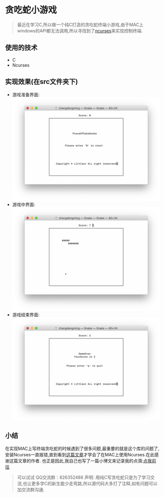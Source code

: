 # 贪吃蛇小游戏 
> 最近在学习C,所以做一个纯C打造的贪吃蛇终端小游戏,由于MAC上windows的API都无法调用,所以寻找到了[ncurses](http://www.tldp.org/HOWTO/NCURSES-Programming-HOWTO/)来实现控制终端.  
## 使用的技术 
* C 
* Ncurses 
## 实现效果(在src文件夹下)
* 游戏准备界面:  
![准备界面](/src/waitgame.png)  
* 游戏中界面: 
![游戏中界面](/src/game.png) 
* 游戏结束界面:
![游戏结束界面](/src/gameover.png)  
## 小结 
在实现MAC上写终端贪吃蛇的时候遇到了很多问题,最重要的就是这个库的问题了,安装Ncurses一直报错,直到看到[这篇文章](https://rhardih.io/2010/04/using-ncurses-in-c-for-text-user-interfaces-featuring-xcode/)才学会了在MAC上使用Ncurses.在此感谢这篇文章的作者.
也正是因此,我自己也写了一篇小博文来记录我的点滴:[点我前往](https://blog.sixming.com/index.php/archives/26/)
> 可以试试 QQ交流群：826352486 
> 声明: 用纯C写贪吃蛇只是为了学习交流,也让更多学C的新生能少走弯路,所以源代码大多打了注释,如有问题可以加交流群沟通.
